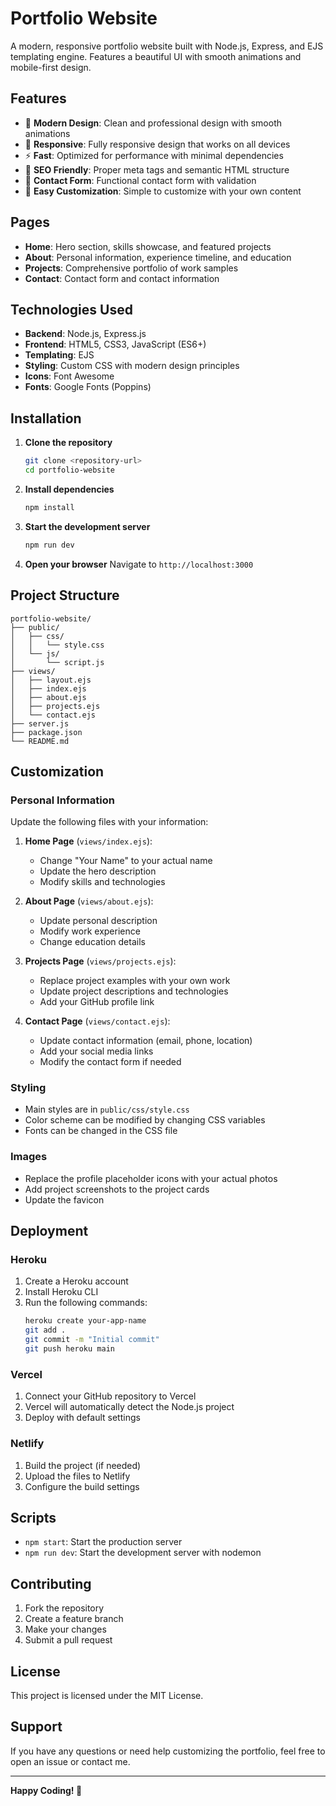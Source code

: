 # Portfolio Website

A modern, responsive portfolio website built with Node.js, Express, and EJS templating engine. Features a beautiful UI with smooth animations and mobile-first design.

## Features

- 🎨 **Modern Design**: Clean and professional design with smooth animations
- 📱 **Responsive**: Fully responsive design that works on all devices
- ⚡ **Fast**: Optimized for performance with minimal dependencies
- 🎯 **SEO Friendly**: Proper meta tags and semantic HTML structure
- 📧 **Contact Form**: Functional contact form with validation
- 🔧 **Easy Customization**: Simple to customize with your own content

## Pages

- **Home**: Hero section, skills showcase, and featured projects
- **About**: Personal information, experience timeline, and education
- **Projects**: Comprehensive portfolio of work samples
- **Contact**: Contact form and contact information

## Technologies Used

- **Backend**: Node.js, Express.js
- **Frontend**: HTML5, CSS3, JavaScript (ES6+)
- **Templating**: EJS
- **Styling**: Custom CSS with modern design principles
- **Icons**: Font Awesome
- **Fonts**: Google Fonts (Poppins)

## Installation

1. **Clone the repository**
   ```bash
   git clone <repository-url>
   cd portfolio-website
   ```

2. **Install dependencies**
   ```bash
   npm install
   ```

3. **Start the development server**
   ```bash
   npm run dev
   ```

4. **Open your browser**
   Navigate to `http://localhost:3000`

## Project Structure

```
portfolio-website/
├── public/
│   ├── css/
│   │   └── style.css
│   └── js/
│       └── script.js
├── views/
│   ├── layout.ejs
│   ├── index.ejs
│   ├── about.ejs
│   ├── projects.ejs
│   └── contact.ejs
├── server.js
├── package.json
└── README.md
```

## Customization

### Personal Information
Update the following files with your information:

1. **Home Page** (`views/index.ejs`):
   - Change "Your Name" to your actual name
   - Update the hero description
   - Modify skills and technologies

2. **About Page** (`views/about.ejs`):
   - Update personal description
   - Modify work experience
   - Change education details

3. **Projects Page** (`views/projects.ejs`):
   - Replace project examples with your own work
   - Update project descriptions and technologies
   - Add your GitHub profile link

4. **Contact Page** (`views/contact.ejs`):
   - Update contact information (email, phone, location)
   - Add your social media links
   - Modify the contact form if needed

### Styling
- Main styles are in `public/css/style.css`
- Color scheme can be modified by changing CSS variables
- Fonts can be changed in the CSS file

### Images
- Replace the profile placeholder icons with your actual photos
- Add project screenshots to the project cards
- Update the favicon

## Deployment

### Heroku
1. Create a Heroku account
2. Install Heroku CLI
3. Run the following commands:
   ```bash
   heroku create your-app-name
   git add .
   git commit -m "Initial commit"
   git push heroku main
   ```

### Vercel
1. Connect your GitHub repository to Vercel
2. Vercel will automatically detect the Node.js project
3. Deploy with default settings

### Netlify
1. Build the project (if needed)
2. Upload the files to Netlify
3. Configure the build settings

## Scripts

- `npm start`: Start the production server
- `npm run dev`: Start the development server with nodemon

## Contributing

1. Fork the repository
2. Create a feature branch
3. Make your changes
4. Submit a pull request

## License

This project is licensed under the MIT License.

## Support

If you have any questions or need help customizing the portfolio, feel free to open an issue or contact me.

---

**Happy Coding! 🚀** 